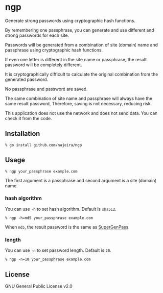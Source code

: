 # ngp

Generate strong passwords using cryptographic hash functions.

By remembering one passphrase,
you can generate and use different and strong passwords for each site.

Passwords will be generated from a combination of site (domain) name
and passphrase using cryptographic hash functions.

If even one letter is different in the site name or passphrase,
the result password will be completely different.

It is cryptographically difficult to calculate the original combination
from the generated password.

No passphrase and password are saved.

The same combination of site name and passphrase will always have
the same result password,
Therefore, saving is not necessary, reducing risk.

This application does not use the network and does not send data.
You can check it from the code.

## Installation

```shell
% go install github.com/najeira/ngp
```

## Usage

```shell
% ngp your_passphrase example.com
```

The first argument is a passphrase
and second argument is a site (domain) name.

### hash algorithm

You can use `-h` to set hash algorithm.
Default is `sha512`.

```shell
% ngp -h=md5 your_passphrase example.com
```

When `md5`, the result password is the same as
[SuperGenPass](https://github.com/chriszarate/supergenpass).

### length

You can use `-n` to set password length.
Default is `20`.

```shell
% ngp -n=10 your_passphrase example.com
```

## License

GNU General Public License v2.0
